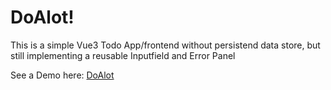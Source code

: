 # DoAlot!

This is a simple Vue3 Todo App/frontend without persistend data store, but still
implementing a reusable Inputfield and Error Panel

See a Demo here: [DoAlot](https://doalot.surge.sh/)
